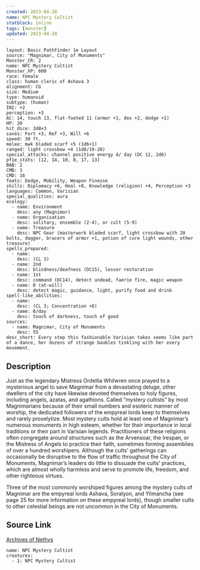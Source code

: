```yaml
---
created: 2023-04-28
name: NPC Mystery Cultist
statblock: inline
tags: [monster]
updated: 2023-04-28
---
```

```statblock
layout: Basic Pathfinder 1e Layout
source: "Magnimar, City of Monuments"
Monster_CR: 2
name: NPC Mystery Cultist
Monster_XP: 600
race: Female
class: human cleric of Ashava 3
alignment: CG
size: Medium
type: humanoid
subtype: (human)
INI: +2
perception: +3
AC: 14, touch 13, flat-footed 11 (armor +1, dex +2, dodge +1)
HP: 20
hit_dice: 3d8+3
saves: Fort +3, Ref +3, Will +6
speed: 30 ft.
melee: mwk bladed scarf +5 (1d6+1)
ranged: light crossbow +4 (1d8/19-20)
special_attacks: channel positive energy 4/ day (DC 12, 2d6)
pf1e_stats: [12, 14, 10, 8, 17, 13]
BAB: 2
CMB: 3
CMD: 16
feats: Dodge, Mobility, Weapon Finesse
skills: Diplomacy +6, Heal +8, Knowledge (religion) +4, Perception +3
languages: Common, Varisian
special_qualities: aura
ecology:
  - name: Environment
    desc: any (Magnimar)
  - name: Organisation
    desc: solitary, ensemble (2-4), or cult (5-9)
  - name: Treasure
    desc: NPC Gear (masterwork bladed scarf, light crossbow with 20 bolts, dagger, bracers of armor +1, potion of cure light wounds, other treasure)
spells_prepared:
  - name:
    desc: (CL 3)
  - name: 2nd
    desc: blindness/deafness (DC15), lesser restoration
  - name: 1st
    desc: command (DC14), detect undead, faerie fire, magic weapon
  - name: 0 (at-will)
    desc: detect magic, guidance, light, purify food and drink
spell-like_abilities:
  - name:
    desc: (CL 3; Concentration +6)
  - name: 6/day
    desc: touch of darkness, touch of good
sources:
  - name: Magnimar, City of Monuments
    desc: 55
desc_short: Every step this fashionable Varisian takes seems like part of a dance, her dozens of strange baubles tinkling with her every movement.
```
## Description
Just as the legendary Mistress Ordellia Whilwren once prayed to a mysterious angel to save Magnimar from a devastating deluge, other dwellers of the city have likewise devoted themselves to holy figures, including angels, azatas, and agathions. Called “mystery cultists” by most Magnimarians because of their small numbers and esoteric manner of worship, the dedicated followers of the empyreal lords keep to themselves and rarely proselytize. Most mystery cults hold at least one of Magnimar’s numerous monuments in high esteem, whether for their importance in local traditions or their part in Varisian legends. Practitioners of these religions often congregate around structures such as the Arvensoar, the Irespan, or the Mistress of Angels to practice their faith, sometimes forming assemblies of over a hundred worshipers. Although the cults’ gatherings can occasionally be disruptive to the flow of traffic throughout the City of Monuments, Magnimar’s leaders do little to dissuade the cults’ practices, which are almost wholly harmless and serve to promote life, freedom, and other righteous virtues.

Three of the most commonly worshiped figures among the mystery cults of Magnimar are the empyreal lords Ashava, Soralyon, and Ylimancha (see page 25 for more information on these empyreal lords), though smaller cults to other celestial beings are not uncommon in the City of Monuments.
## Source Link
[Archives of Nethys](https://aonprd.com/NPCDisplay.aspx?ItemName=Mystery%20Cultist)
```encounter-table
name: NPC Mystery Cultist
creatures:
  - 1: NPC Mystery Cultist
```
